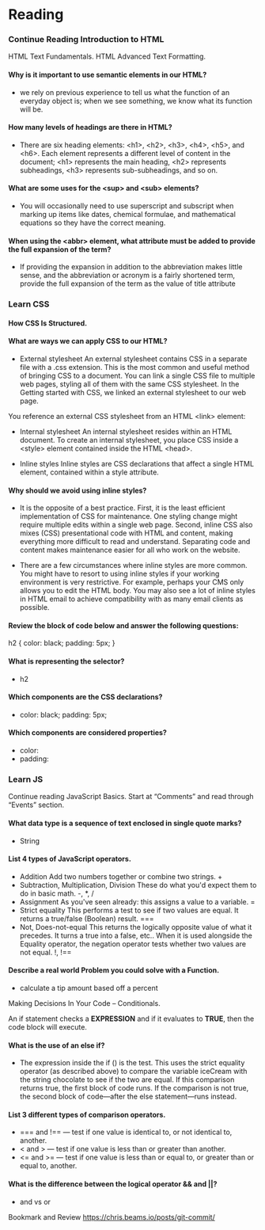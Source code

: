 # Reading
### Continue Reading Introduction to HTML
HTML Text Fundamentals. HTML Advanced Text Formatting.

#### Why is it important to use semantic elements in our HTML?

* we rely on previous experience to tell us what the function of an everyday object is; when we see something, we know what its function will be. 

#### How many levels of headings are there in HTML?

* There are six heading elements: \<h1>, \<h2>, \<h3>, \<h4>, \<h5>, and \<h6>. Each element represents a different level of content in the document; \<h1> represents the main heading, \<h2> represents subheadings, \<h3> represents sub-subheadings, and so on.

#### What are some uses for the \<sup> and \<sub> elements?
  
* You will occasionally need to use superscript and subscript when marking up items like dates, chemical formulae, and mathematical equations so they have the correct meaning. 
  
#### When using the \<abbr> element, what attribute must be added to provide the full expansion of the term?
  
* If providing the expansion in addition to the abbreviation makes little sense, and the abbreviation or acronym is a fairly shortened term, provide the full expansion of the term as the value of title attribute
  
### Learn CSS
#### How CSS Is Structured.

#### What are ways we can apply CSS to our HTML?

* External stylesheet
An external stylesheet contains CSS in a separate file with a .css extension. This is the most common and useful method of bringing CSS to a document. You can link a single CSS file to multiple web pages, styling all of them with the same CSS stylesheet. In the Getting started with CSS, we linked an external stylesheet to our web page.

You reference an external CSS stylesheet from an HTML \<link> element:

* Internal stylesheet
An internal stylesheet resides within an HTML document. To create an internal stylesheet, you place CSS inside a \<style> element contained inside the HTML \<head>.

* Inline styles
Inline styles are CSS declarations that affect a single HTML element, contained within a style attribute. 
  
#### Why should we avoid using inline styles?

*  It is the opposite of a best practice. First, it is the least efficient implementation of CSS for maintenance. One styling change might require multiple edits within a single web page. Second, inline CSS also mixes (CSS) presentational code with HTML and content, making everything more difficult to read and understand. Separating code and content makes maintenance easier for all who work on the website.

* There are a few circumstances where inline styles are more common. You might have to resort to using inline styles if your working environment is very restrictive. For example, perhaps your CMS only allows you to edit the HTML body. You may also see a lot of inline styles in HTML email to achieve compatibility with as many email clients as possible.
  
#### Review the block of code below and answer the following questions:

   h2 {
     color: black;
     padding: 5px;
   }
  
#### What is representing the selector?

* h2
  
#### Which components are the CSS declarations?

* color: black;
     padding: 5px;
  
#### Which components are considered properties?
  
 *    color:
 *    padding:
  
### Learn JS
Continue reading JavaScript Basics. Start at “Comments” and read through “Events” section.

#### What data type is a sequence of text enclosed in single quote marks?

* String
  
#### List 4 types of JavaScript operators.

* Addition	Add two numbers together or combine two strings.	+
* Subtraction, Multiplication, Division	These do what you'd expect them to do in basic math.	-, *, /
* Assignment	As you've seen already: this assigns a value to a variable.	=
* Strict equality	This performs a test to see if two values are equal. It returns a true/false (Boolean) result.	===
* Not, Does-not-equal	This returns the logically opposite value of what it precedes. It turns a true into a false, etc.. When it is used alongside the Equality operator, the negation operator tests whether two values are not equal.	!, !==
  
#### Describe a real world Problem you could solve with a Function.

* calculate a tip amount based off a percent
  
Making Decisions In Your Code – Conditionals.

An if statement checks a **EXPRESSION** and if it evaluates to **TRUE**, then the code block will execute.

#### What is the use of an else if?

* The expression inside the if () is the test. This uses the strict equality operator (as described above) to compare the variable iceCream with the string chocolate to see if the two are equal. If this comparison returns true, the first block of code runs. If the comparison is not true, the second block of code—after the else statement—runs instead.
  
#### List 3 different types of comparison operators.

* === and !== — test if one value is identical to, or not identical to, another.
* < and > — test if one value is less than or greater than another.
* <= and >= — test if one value is less than or equal to, or greater than or equal to, another.

  
#### What is the difference between the logical operator && and ||?

* and vs or
  
Bookmark and Review
https://chris.beams.io/posts/git-commit/
